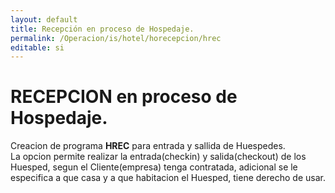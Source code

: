 ```yaml
---
layout: default
title: Recepción en proceso de Hospedaje.  
permalink: /Operacion/is/hotel/horecepcion/hrec
editable: si
---
```


# RECEPCION en proceso de Hospedaje.  

Creacion de programa **HREC** para entrada y sallida de Huespedes.  
La opcion permite realizar la entrada(checkin) y salida(checkout) de los Huesped, segun el Cliente(empresa) tenga contratada, adicional se le especifica a que casa y a que habitacion el Huesped, tiene derecho de usar.  

